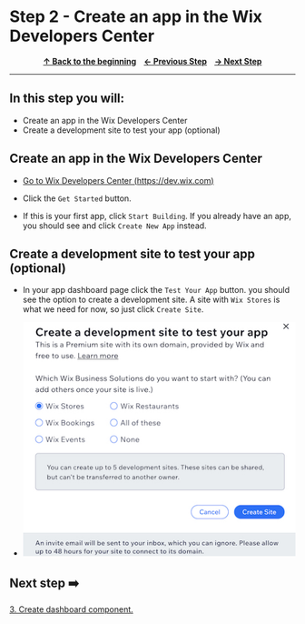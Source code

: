 # Step 2 - Create an app in the Wix Developers Center

<p align="center">
  <strong>
    <a href="../README.md#steps"> ↑ Back to the beginning</a>&nbsp;&nbsp;&nbsp;
    <a href="01-clone-repository.md"> ← Previous Step</a>&nbsp;&nbsp;&nbsp;
    <a href="05-dashboard-component.md"> → Next Step</a>
  </strong>
</p>
<hr/>

## In this step you will:

 * Create an app in the Wix Developers Center
 * Create a development site to test your app (optional)


## Create an app in the Wix Developers Center

-   [Go to Wix Developers Center (https://dev.wix.com)][wix-dev-center]

-   Click the `Get Started` button.

-  If this is your first app, click `Start Building`. If you already have an app, you should see and click `Create New App` instead.


## Create a development site to test your app (optional)
 
-  In your app dashboard page click the `Test Your App` button. you should see the option to create a development site. A site with `Wix Stores` is what we need for now, so just click `Create Site`.


-  ![wix development site](../images/development-site.jpg?raw=true)



## Next step ➡️

[3. Create dashboard component.][step03]


[gh-back]: ../README.md#steps

[wix-dev-center]: https://dev.wix.com
[wix-com]: https://www.wix.com
[step03]: 03-dashboard-component.md
